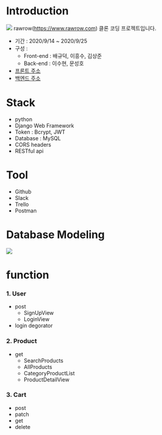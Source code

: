# Introduction
![](https://images.velog.io/images/may_soouu/post/59926bf7-0fcd-4793-9277-08c7e499df9d/%E1%84%89%E1%85%B3%E1%84%8F%E1%85%B3%E1%84%85%E1%85%B5%E1%86%AB%E1%84%89%E1%85%A3%E1%86%BA%202020-09-26%20%E1%84%8B%E1%85%A9%E1%84%92%E1%85%AE%207.23.09.png)
rawrow(https://www.rawrow.com) 클론 코딩 프로젝트입니다.
* 기간 : 2020/9/14 ~ 2020/9/25
* 구성 : 
  * Front-end : 배규덕, 이흥수, 김상준
  * Back-end  : 이수현, 문성호
* [프론트 주소](https://github.com/wecode-bootcamp-korea/12-HellRowWorld-frontend)
* [백엔드 주소](https://github.com/wecode-bootcamp-korea/12-HellRowWorld-backend)

# Stack
* python
* Django Web Framework
* Token : Bcrypt, JWT
* Database : MySQL
* CORS headers
* RESTful api

# Tool
* Github
* Slack
* Trello
* Postman

# Database Modeling
![](https://images.velog.io/images/may_soouu/post/a2b70942-a206-4392-8d9d-40c50c6ff26d/%E1%84%89%E1%85%B3%E1%84%8F%E1%85%B3%E1%84%85%E1%85%B5%E1%86%AB%E1%84%89%E1%85%A3%E1%86%BA%202020-09-26%20%E1%84%8B%E1%85%A9%E1%84%92%E1%85%AE%207.31.58.png)

# function
### 1. User
  * post
    - SignUpView
    - LoginView
  * login degorator
    
### 2. Product
  * get
    - SearchProducts
    - AllProducts
    - CategoryProductList
    - ProductDetailView

### 3. Cart
  * post
  * patch
  * get
  * delete


